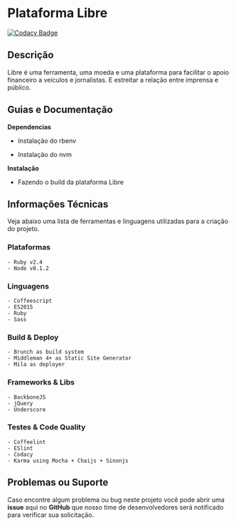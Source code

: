 # Plataforma Libre

[![Codacy Badge](https://api.codacy.com/project/badge/Grade/71af2f74facb45d4b0ed4bf1b2c0f6d0)](https://www.codacy.com/app/Eokoe/libre-web?utm_source=github.com&amp;utm_medium=referral&amp;utm_content=eokoe/libre-web&amp;utm_campaign=Badge_Grade)


## Descrição

Libre é uma ferramenta, uma moeda e uma plataforma para facilitar o apoio financeiro a veículos e
jornalistas. E estreitar a relação entre imprensa e público.


## Guias e Documentação

**Dependencias**

- Instalação do rbenv

- Instalação do nvm


**Instalação**

- Fazendo o build da plataforma Libre



## Informações Técnicas

Veja abaixo uma lista de ferramentas e linguagens utilizadas para a criação do projeto.

### Plataformas
	- Ruby v2.4
	- Node v8.1.2

### Linguagens
	- Coffeescript
	- ES2015
	- Ruby
	- Sass

### Build & Deploy
	- Brunch as build system
	- Middleman 4+ as Static Site Generator
	- Mila as deployer

### Frameworks & Libs
	- BackboneJS
	- jQuery
	- Underscore

### Testes & Code Quality
	- Coffeelint
	- ESlint
	- Codacy
	- Karma using Mocha + Chaijs + Sinonjs


## Problemas ou Suporte

Caso encontre algum problema ou bug neste projeto você pode abrir uma **issue** aqui no **GitHub**
que nosso time de desenvolvedores será notificado para verificar sua solicitação.

